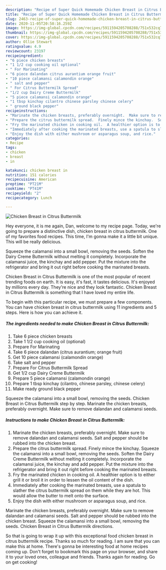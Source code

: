 ```yaml
---
description: "Recipe of Super Quick Homemade Chicken Breast in Citrus Buttermilk"
title: "Recipe of Super Quick Homemade Chicken Breast in Citrus Buttermilk"
slug: 2463-recipe-of-super-quick-homemade-chicken-breast-in-citrus-buttermilk
date: 2020-11-05T20:58:16.259Z
image: https://img-global.cpcdn.com/recipes/5911594205708288/751x532cq70/chicken-breast-in-citrus-buttermilk-recipe-main-photo.jpg
thumbnail: https://img-global.cpcdn.com/recipes/5911594205708288/751x532cq70/chicken-breast-in-citrus-buttermilk-recipe-main-photo.jpg
cover: https://img-global.cpcdn.com/recipes/5911594205708288/751x532cq70/chicken-breast-in-citrus-buttermilk-recipe-main-photo.jpg
author: Ollie Stewart
ratingvalue: 4.9
reviewcount: 23197
recipeingredient:
- "6 piece chicken breasts"
- "1 1/2 cup cooking oil optional"
- " For Marinating"
- "6 piece dalandan citrus aurantium orange fruit"
- "10 piece calamansi calamondin orange"
- " salt and pepper"
- " For Citrus Buttermilk Spread"
- "1/2 cup Dairy Creme Buttermilk"
- "5 piece calamansi calamondin orange"
- "1 tbsp kinchay cilantro chinese parsley chinese celery"
- " ground black pepper"
recipeinstructions:
- "Marinate the chicken breasts, preferably overnight.  Make sure to remove dalandan and calamansi seeds.  Salt and pepper should be rubbed into the chicken breast."
- "Prepare the citrus buttermilk spread.  Finely mince the kinchay.  Squeeze the calamansi into a small bowl, removing the seeds.  Soften the Dairy Creme Buttermilk without melting it completely.  Incorporate the calamansi juice, the kinchay and add pepper.  Put the mixture into the refrigerator and bring it out right before cooking the marinated breasts."
- "Fry the marinated chicken in cooking oil.  A healthier option is to either grill it or broil it in order to lessen the oil content of the dish."
- "Immediately after cooking the marinated breasts, use a spatula to slather the citrus buttermilk spread on them while they are hot.  This would allow the butter to melt onto the surface."
- "Enjoy the dish with either mushroom or asparagus soup, and rice."
categories:
- Recipe
tags:
- chicken
- breast
- in

katakunci: chicken breast in 
nutrition: 151 calories
recipecuisine: American
preptime: "PT21M"
cooktime: "PT41M"
recipeyield: "2"
recipecategory: Lunch

---
```



![Chicken Breast in Citrus Buttermilk](https://img-global.cpcdn.com/recipes/5911594205708288/751x532cq70/chicken-breast-in-citrus-buttermilk-recipe-main-photo.jpg)

Hey everyone, it is me again, Dan, welcome to my recipe page. Today, we're going to prepare a distinctive dish, chicken breast in citrus buttermilk. One of my favorites food recipes. This time, I'm gonna make it a little bit unique. This will be really delicious.

Squeeze the calamansi into a small bowl, removing the seeds. Soften the Dairy Creme Buttermilk without melting it completely. Incorporate the calamansi juice, the kinchay and add pepper. Put the mixture into the refrigerator and bring it out right before cooking the marinated breasts.

Chicken Breast in Citrus Buttermilk is one of the most popular of recent trending foods on earth. It is easy, it's fast, it tastes delicious. It's enjoyed by millions every day. They're nice and they look fantastic. Chicken Breast in Citrus Buttermilk is something that I have loved my entire life.


To begin with this particular recipe, we must prepare a few components. You can have chicken breast in citrus buttermilk using 11 ingredients and 5 steps. Here is how you can achieve it.

<!--inarticleads1-->

##### The ingredients needed to make Chicken Breast in Citrus Buttermilk:

1. Take 6 piece chicken breasts
1. Take 1 1/2 cup cooking oil (optional)
1. Prepare  For Marinating
1. Take 6 piece dalandan (citrus aurantium; orange fruit)
1. Get 10 piece calamansi (calamondin orange)
1. Take  salt and pepper
1. Prepare  For Citrus Buttermilk Spread
1. Get 1/2 cup Dairy Creme Buttermilk
1. Prepare 5 piece calamansi (calamondin orange)
1. Prepare 1 tbsp kinchay (cilantro, chinese parsley, chinese celery)
1. Make ready  ground black pepper


Squeeze the calamansi into a small bowl, removing the seeds. Chicken Breast in Citrus Buttermilk step by step. Marinate the chicken breasts, preferably overnight. Make sure to remove dalandan and calamansi seeds. 

<!--inarticleads2-->

##### Instructions to make Chicken Breast in Citrus Buttermilk:

1. Marinate the chicken breasts, preferably overnight.  Make sure to remove dalandan and calamansi seeds.  Salt and pepper should be rubbed into the chicken breast.
1. Prepare the citrus buttermilk spread.  Finely mince the kinchay.  Squeeze the calamansi into a small bowl, removing the seeds.  Soften the Dairy Creme Buttermilk without melting it completely.  Incorporate the calamansi juice, the kinchay and add pepper.  Put the mixture into the refrigerator and bring it out right before cooking the marinated breasts.
1. Fry the marinated chicken in cooking oil.  A healthier option is to either grill it or broil it in order to lessen the oil content of the dish.
1. Immediately after cooking the marinated breasts, use a spatula to slather the citrus buttermilk spread on them while they are hot.  This would allow the butter to melt onto the surface.
1. Enjoy the dish with either mushroom or asparagus soup, and rice.


Marinate the chicken breasts, preferably overnight. Make sure to remove dalandan and calamansi seeds. Salt and pepper should be rubbed into the chicken breast. Squeeze the calamansi into a small bowl, removing the seeds. Chicken Breast in Citrus Buttermilk directions. 

So that is going to wrap it up with this exceptional food chicken breast in citrus buttermilk recipe. Thanks so much for reading. I am sure that you can make this at home. There's gonna be interesting food at home recipes coming up. Don't forget to bookmark this page on your browser, and share it to your loved ones, colleague and friends. Thanks again for reading. Go on get cooking!
